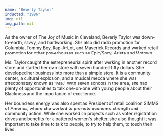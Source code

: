 ```yaml
---
name: "Beverly Taylor"
inducted: "1996"
img: nil
img_path: nil
---
```


As the owner of The Joy of Music in Cleveland, Beverly Taylor was down-to-earth, savvy, and hardworking. She also did radio promotion for Columbia, Tommy Boy, Rap-A-Lot, and Maverick Records and worked retail promotion for other powerhouses such as Epic/Sony, Arista and Motown.

Ms. Taylor caught the entrepreneurial spirit after working in another record store and started her own store with seven hundred fifty dollars. She developed her business into more than a simple store. It is a community center, a cultural explosion, and a musical mecca where she was affectionately known as "Ma." With seven schools in the area, she had plenty of opportunities to talk one-on-one with young people about their Blackness and the importance of excellence. 

Her boundless energy was also spent as President of retail coalition SIMMS of America, where she worked to promote economic strength and community action. While she worked on projects such as voter registration drives and benefits for a battered women's shelter, she also thought it was important to take time to talk to people, to try to help them, to touch their lives. 
